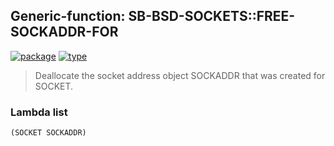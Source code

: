 ## Generic-function: SB-BSD-SOCKETS::FREE-SOCKADDR-FOR
[![package](https://img.shields.io/badge/Package-SB--BSD--SOCKETS-5f9ea0.svg?style=social&colorA=999999)](../) [![type](https://img.shields.io/badge/Type-Generic--Function-5f9ea0.svg?style=social&colorA=999999)](../#generic-function) 

> Deallocate the socket address object SOCKADDR that was created for
> SOCKET.

### Lambda list
```
(SOCKET SOCKADDR)
```

